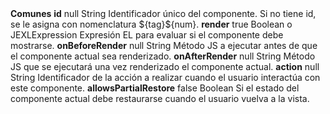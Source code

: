 <tr>
    <td rowspan="6" class="vertical-text" align="center"><strong>Comunes</strong></td>
    <td><strong>id</strong></td>
    <td>null</td>
    <td>String</td>
    <td>Identificador único del componente. Si no tiene id, se le asigna con nomenclatura ${tag}${num}.</td>
</tr>
<tr>
    <td><strong>render</strong></td>
    <td>true</td>
    <td>Boolean o JEXLExpression</td>
    <td>Expresión EL para evaluar si el componente debe mostrarse.</td>
</tr>
<tr>
    <td><strong>onBeforeRender</strong></td>
    <td>null</td>
    <td>String</td>
    <td>Método JS a ejecutar antes de que el componente actual sea renderizado.</td>
</tr>
<tr>
    <td><strong>onAfterRender</strong></td>
    <td>null</td>
    <td>String</td>
    <td>Método JS que se ejecutará una vez renderizado el componente actual.</td>
</tr>
<tr>
    <td><strong>action</strong></td>
    <td>null</td>
    <td>String</td>
    <td>Identificador de la acción a realizar cuando el usuario interactúa con este componente.</td>
</tr>
<tr>
    <td><strong>allowsPartialRestore</strong></td>
    <td>false</td>
    <td>Boolean</td>
    <td>Si el estado del componente actual debe restaurarse cuando el usuario vuelva a la vista.</td>
</tr>
